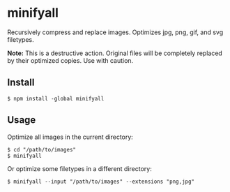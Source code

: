 # minifyall

Recursively compress and replace images. Optimizes jpg, png, gif, and svg filetypes.

**Note:** This is a destructive action. Original files will be completely replaced by their optimized copies. Use with caution.

## Install

```
$ npm install -global minifyall
```

## Usage

Optimize all images in the current directory:

```
$ cd "/path/to/images"
$ minifyall
```
Or optimize some filetypes in a different directory:

```
$ minifyall --input "/path/to/images" --extensions "png,jpg"
```
